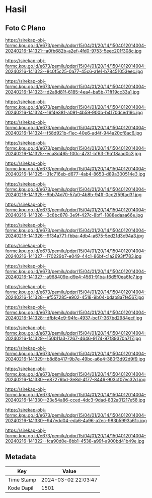 # Hasil

## Foto C Plano

https://sirekap-obj-formc.kpu.go.id/e673/pemilu/pdpr/15/04/01/20/14/1504012014004-20240216-141321--a0fb682b-a2ef-4fd0-9753-5eec201f308c.jpg

https://sirekap-obj-formc.kpu.go.id/e673/pemilu/pdpr/15/04/01/20/14/1504012014004-20240216-141323--8c0f5c25-0a77-45c6-a1e1-b78451053eec.jpg

https://sirekap-obj-formc.kpu.go.id/e673/pemilu/pdpr/15/04/01/20/14/1504012014004-20240216-141323--d2a8d81f-6185-4ea4-ba5b-71ff19cc33a1.jpg

https://sirekap-obj-formc.kpu.go.id/e673/pemilu/pdpr/15/04/01/20/14/1504012014004-20240216-141324--16f4e381-a091-4b59-900b-b4170dced19c.jpg

https://sirekap-obj-formc.kpu.go.id/e673/pemilu/pdpr/15/04/01/20/14/1504012014004-20240216-141324--f58d921b-f1ec-40e6-ad4f-944a20cf8ac6.jpg

https://sirekap-obj-formc.kpu.go.id/e673/pemilu/pdpr/15/04/01/20/14/1504012014004-20240216-141325--eca8d465-f00c-4731-bf63-f9a1f8aad0c3.jpg

https://sirekap-obj-formc.kpu.go.id/e673/pemilu/pdpr/15/04/01/20/14/1504012014004-20240216-141325--31c716eb-d677-4ab4-8653-d89a300514e3.jpg

https://sirekap-obj-formc.kpu.go.id/e673/pemilu/pdpr/15/04/01/20/14/1504012014004-20240216-141325--9bb74d70-57a0-4b8b-94ff-0cc2f59fad3f.jpg

https://sirekap-obj-formc.kpu.go.id/e673/pemilu/pdpr/15/04/01/20/14/1504012014004-20240216-141326--3c8bc878-3e9f-427c-8bf1-1888edaaa66e.jpg

https://sirekap-obj-formc.kpu.go.id/e673/pemilu/pdpr/15/04/01/20/14/1504012014004-20240216-141326--9f34a771-fbba-4db4-a675-5ed21d3c94a3.jpg

https://sirekap-obj-formc.kpu.go.id/e673/pemilu/pdpr/15/04/01/20/14/1504012014004-20240216-141327--170229b7-e049-44c1-86bf-c1a2693ff783.jpg

https://sirekap-obj-formc.kpu.go.id/e673/pemilu/pdpr/15/04/01/20/14/1504012014004-20240216-141327--a968409e-d9e4-4561-91ba-f6d5f0ea6fc7.jpg

https://sirekap-obj-formc.kpu.go.id/e673/pemilu/pdpr/15/04/01/20/14/1504012014004-20240216-141328--ef557285-e902-4518-9b04-bdab8a7fe567.jpg

https://sirekap-obj-formc.kpu.go.id/e673/pemilu/pdpr/15/04/01/20/14/1504012014004-20240216-141328--dfbfc4c9-94fc-4937-bcf7-367bd2984ecf.jpg

https://sirekap-obj-formc.kpu.go.id/e673/pemilu/pdpr/15/04/01/20/14/1504012014004-20240216-141329--150b11a3-7267-4646-9174-97f89370a717.jpg

https://sirekap-obj-formc.kpu.go.id/e673/pemilu/pdpr/15/04/01/20/14/1504012014004-20240216-141329--b8d8b417-9b7e-49bc-a6e4-380f3d92d9f9.jpg

https://sirekap-obj-formc.kpu.go.id/e673/pemilu/pdpr/15/04/01/20/14/1504012014004-20240216-141330--e87276bd-3e8d-4f77-8446-903cf07ec32d.jpg

https://sirekap-obj-formc.kpu.go.id/e673/pemilu/pdpr/15/04/01/20/14/1504012014004-20240216-141330--23e54a86-cced-4dc3-9dad-832a01217e58.jpg

https://sirekap-obj-formc.kpu.go.id/e673/pemilu/pdpr/15/04/01/20/14/1504012014004-20240216-141330--947edd04-eda6-4a96-a2ec-983b5993a61c.jpg

https://sirekap-obj-formc.kpu.go.id/e673/pemilu/pdpr/15/04/01/20/14/1504012014004-20240216-141322--fca90d0e-8bb1-4538-a99f-a900bd41b49e.jpg


## Metadata

| Key        | Value               |
| ---------- | ------------------- |
| Time Stamp | 2024-03-02 22:03:47 |
| Kode Dapil | 1501                |



